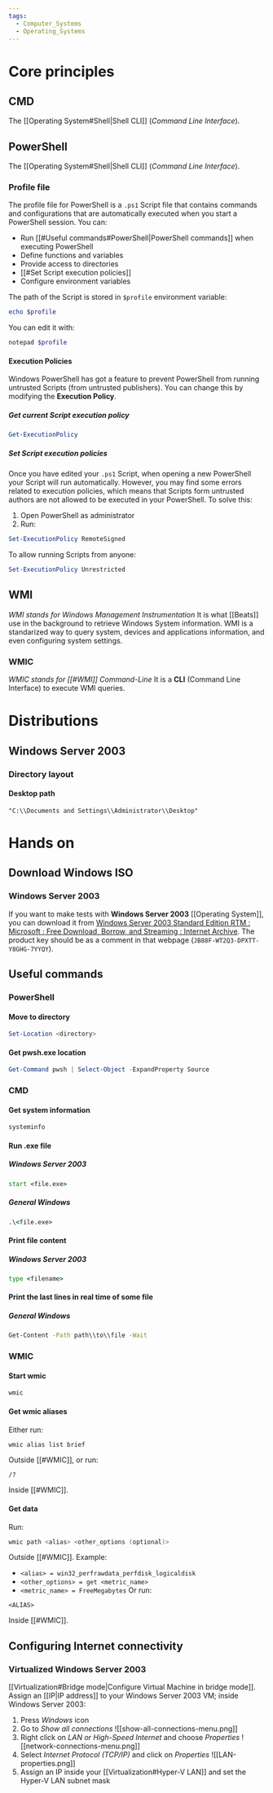 ```yaml
---
tags:
  - Computer_Systems
  - Operating_Systems
---
```

# Core principles
## CMD
The [[Operating System#Shell|Shell CLI]] (_Command Line Interface_).
## PowerShell
The [[Operating System#Shell|Shell CLI]] (_Command Line Interface_).
### Profile file
The profile file for PowerShell is a `.ps1` Script file that contains commands and configurations that are automatically executed when you start a PowerShell session. You can:
- Run [[#Useful commands#PowerShell|PowerShell commands]] when executing PowerShell
- Define functions and variables
- Provide access to directories
- [[#Set Script execution policies]]
- Configure environment variables

The path of the Script is stored in `$profile` environment variable:
```PowerShell
echo $profile
```
You can edit it with:
```PowerShell
notepad $profile
```
#### Execution Policies
Windows PowerShell has got a feature to prevent PowerShell from running untrusted Scripts (from untrusted publishers). You can change this by modifying the **Execution Policy**.
##### Get current Script execution policy
```PowerShell
Get-ExecutionPolicy
```
##### Set Script execution policies
Once you have edited your `.ps1` Script, when opening a new PowerShell your Script will run automatically. However, you may find some errors related to execution policies, which means that Scripts form untrusted authors are not allowed to be executed in your PowerShell. To solve this:
1. Open PowerShell as administrator
2. Run:
```PowerShell
Set-ExecutionPolicy RemoteSigned
```
To allow running Scripts from anyone:
```PowerShell
Set-ExecutionPolicy Unrestricted
```
## WMI
_WMI stands for Windows Management Instrumentation_
It is what [[Beats]] use in the background to retrieve Windows System information.
WMI is a standarized way to query system, devices and applications information, and even configuring system settings.
### WMIC
_WMIC stands for [[#WMI]] Command-Line_
It is a **CLI** (Command Line Interface) to execute WMI queries.
# Distributions
## Windows Server 2003
### Directory layout
#### Desktop path
```
"C:\\Documents and Settings\\Administrator\\Desktop"
```
# Hands on
## Download Windows ISO
### Windows Server 2003
If you want to make tests with **Windows Server 2003** [[Operating System]], you can download it from [Windows Server 2003 Standard Edition RTM : Microsoft : Free Download, Borrow, and Streaming : Internet Archive](https://archive.org/details/en_windows_server_2003_standard). The product key should be as a comment in that webpage (`JB88F-WT2Q3-DPXTT-Y8GHG-7YYQY`).
## Useful commands
### PowerShell
#### Move to directory
```PowerShell
Set-Location <directory>
```
#### Get pwsh.exe location
```PowerShell
Get-Command pwsh | Select-Object -ExpandProperty Source
```
### CMD
#### Get system information
```cmd
systeminfo
```
#### Run .exe file
##### Windows Server 2003
```cmd
start <file.exe>
```
##### General Windows
```cmd
.\<file.exe>
```
#### Print file content
##### Windows Server 2003
```cmd
type <filename>
```
#### Print the last lines in real time of some file
##### General Windows
```cmd
Get-Content -Path path\\to\\file -Wait
```

### WMIC
#### Start wmic
```PowerShell
wmic
```
#### Get wmic aliases
Either run:
```PowerShell
wmic alias list brief
```
Outside [[#WMIC]], or run:
```WMIC
/?
```
Inside [[#WMIC]].
#### Get data
Run:
```PowerShell
wmic path <alias> <other_options (optional)>
```
Outside [[#WMIC]].
Example:
- `<alias> = win32_perfrawdata_perfdisk_logicaldisk`
- `<other_options> = get <metric_name>`
- `<metric_name> = FreeMegabytes`
Or run:
```WMIC
<ALIAS>
```
Inside [[#WMIC]].
## Configuring **Internet** connectivity
### Virtualized Windows Server 2003
[[Virtualization#Bridge mode|Configure Virtual Machine in bridge mode]].
Assign an [[IP|IP address]] to your Windows Server 2003 VM; inside Windows Server 2003:
1. Press _Windows_ icon
2. Go to _Show all connections_
![[show-all-connections-menu.png]]
3. Right click on _LAN or High-Speed Internet_ and choose _Properties_
![[network-connections-menu.png]]
4. Select _Internet Protocol (TCP/IP)_ and click on _Properties_
![[LAN-properties.png]]
5. Assign an IP inside your [[Virtualization#Hyper-V LAN]] and set the Hyper-V LAN subnet mask